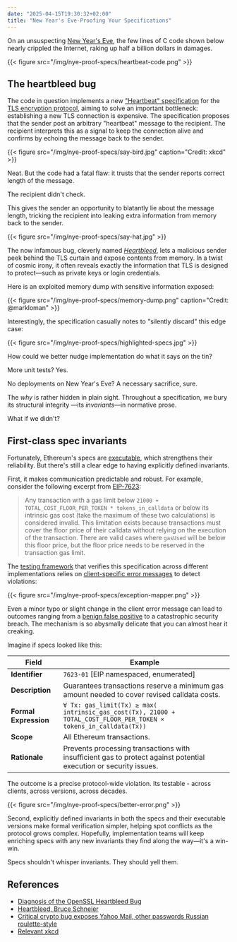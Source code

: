 ```yaml
---
date: "2025-04-15T19:30:32+02:00"
title: "New Year's Eve-Proofing Your Specifications"
---
```


On an unsuspecting [New Year's Eve](https://github.com/openssl/openssl/commit/4817504d069b4c5082161b02a22116ad75f822b1), the few lines of C code shown below nearly crippled the Internet, raking up half a billion dollars in damages.

{{< figure src="/img/nye-proof-specs/heartbeat-code.png" >}}

## The heartbleed bug

The code in question implements a new ["Heartbeat" specification](https://www.rfc-editor.org/rfc/rfc6520) for the [TLS encryption protocol](https://en.wikipedia.org/wiki/Transport_Layer_Security), aiming to solve an important bottleneck: establishing a new TLS connection is expensive. The specification proposes that the sender post an arbitrary "heartbeat" message to the recipient. The recipient interprets this as a signal to keep the connection alive and confirms by echoing the message back to the sender.

{{< figure src="/img/nye-proof-specs/say-bird.jpg" caption="Credit: xkcd" >}}

Neat. But the code had a fatal flaw: it trusts that the sender reports correct length of the message.

The recipient didn't check.

This gives the sender an opportunity to blatantly lie about the message length, tricking the recipient into leaking extra information from memory back to the sender.

{{< figure src="/img/nye-proof-specs/say-hat.jpg" >}}

The now infamous bug, cleverly named [_Heartbleed_](https://www.heartbleed.com/), lets a malicious sender peek behind the TLS curtain and expose contents from memory. In a twist of cosmic irony, it often reveals exactly the information that TLS is designed to protect—such as private keys or login credentials.

Here is an exploited memory dump with sensitive information exposed:

{{< figure src="/img/nye-proof-specs/memory-dump.png" caption="Credit: @markloman" >}}

Interestingly, the specification casually notes to "silently discard" this edge case:

{{< figure src="/img/nye-proof-specs/highlighted-specs.jpg" >}}

How could we better nudge implementation do what it says on the tin?

More unit tests? Yes.

No deployments on New Year's Eve? A necessary sacrifice, sure.

The _why_ is rather hidden in plain sight. Throughout a specification, we bury its structural integrity —its _invariants_—in normative prose.

What if we didn't?

## First-class spec invariants

Fortunately, Ethereum's specs are [executable](https://github.com/ethereum/execution-specs), which strengthens their reliability. But there's still a clear edge to having explicitly defined invariants.

First, it makes communication predictable and robust. For example, consider the following excerpt from [EIP-7623](https://eips.ethereum.org/EIPS/eip-7623):

> Any transaction with a gas limit below `21000 + TOTAL_COST_FLOOR_PER_TOKEN * tokens_in_calldata` or below its intrinsic
> gas cost (take the maximum of these two calculations) is considered invalid. This limitation exists because transactions
> must cover the floor price of their calldata without relying on the execution of the transaction.
> There are valid cases where `gasUsed` will be below this floor price, but the floor price needs to be reserved in
> the transaction gas limit.

The [testing framework](https://github.com/ethereum/execution-spec-tests) that verifies this specification across different implementations relies
on [client-specific error messages](https://github.com/ethereum/execution-spec-tests/blob/main/src/ethereum_clis/clis/geth.py) to detect violations:

{{< figure src="/img/nye-proof-specs/exception-mapper.png" >}}

Even a minor typo or slight change in the client error message can lead to outcomes ranging from a [benign false positive](https://github.com/ethereum/execution-spec-tests/issues/1412) to a catastrophic security breach.
The mechanism is so abysmally delicate that you can almost hear it creaking.

Imagine if specs looked like this:

| Field                 | Example                                                                                                           |
| --------------------- | ----------------------------------------------------------------------------------------------------------------- |
| **Identifier**        | `7623-01` [EIP namespaced, enumerated]                                                                            |
| **Description**       | Guarantees transactions reserve a minimum gas amount needed to cover revised calldata costs.                      |
| **Formal Expression** | `∀ Tx: gas_limit(Tx) ≥ max( intrinsic_gas_cost(Tx), 21000 + TOTAL_COST_FLOOR_PER_TOKEN × tokens_in_calldata(Tx))` |
| **Scope**             | All Ethereum transactions.                                                                                        |
| **Rationale**         | Prevents processing transactions with insufficient gas to protect against potential execution or security issues. |

The outcome is a precise protocol-wide violation. Its testable - across clients, across versions, across decades.

{{< figure src="/img/nye-proof-specs/better-error.png" >}}

Second, explicitly defined invariants in both the specs and their executable versions make formal verification simpler, helping spot conflicts as the protocol grows complex.
Hopefully, implementation teams will keep enriching specs with any new invariants they find along the way—it's a win-win.

Specs shouldn't whisper invariants. They should yell them.

## References

- [Diagnosis of the OpenSSL Heartbleed Bug](https://web.archive.org/web/20141015215508/http://blog.existentialize.com/diagnosis-of-the-openssl-heartbleed-bug.html)
- [Heartbleed, Bruce Schneier](https://www.schneier.com/blog/archives/2014/04/heartbleed.html)
- [Critical crypto bug exposes Yahoo Mail, other passwords Russian roulette-style](https://arstechnica.com/information-technology/2014/04/critical-crypto-bug-exposes-yahoo-mail-passwords-russian-roulette-style/)
- [Relevant xkcd](https://xkcd.com/1354/)
